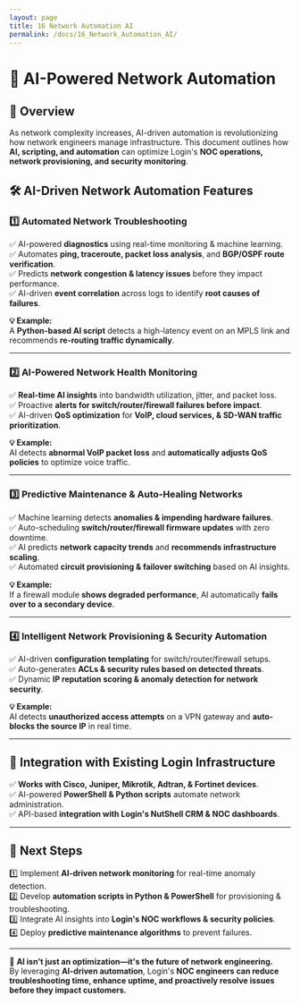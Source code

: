 ```yaml
---
layout: page
title: 16 Network Automation AI
permalink: /docs/16_Network_Automation_AI/
---
```

# 🚀 AI-Powered Network Automation

## 📌 Overview
As network complexity increases, AI-driven automation is revolutionizing how network engineers manage infrastructure. This document outlines how **AI, scripting, and automation** can optimize Login's **NOC operations, network provisioning, and security monitoring**.

## 🛠️ AI-Driven Network Automation Features

### 1️⃣ **Automated Network Troubleshooting**
✅ AI-powered **diagnostics** using real-time monitoring & machine learning.  
✅ Automates **ping, traceroute, packet loss analysis**, and **BGP/OSPF route verification**.  
✅ Predicts **network congestion & latency issues** before they impact performance.  
✅ AI-driven **event correlation** across logs to identify **root causes of failures**.  

**💡 Example:**  
A **Python-based AI script** detects a high-latency event on an MPLS link and recommends **re-routing traffic dynamically**.

---

### 2️⃣ **AI-Powered Network Health Monitoring**
✅ **Real-time AI insights** into bandwidth utilization, jitter, and packet loss.  
✅ Proactive **alerts for switch/router/firewall failures before impact**.  
✅ AI-driven **QoS optimization** for **VoIP, cloud services, & SD-WAN traffic prioritization**.  

**💡 Example:**  
AI detects **abnormal VoIP packet loss** and **automatically adjusts QoS policies** to optimize voice traffic.

---

### 3️⃣ **Predictive Maintenance & Auto-Healing Networks**
✅ Machine learning detects **anomalies & impending hardware failures**.  
✅ Auto-scheduling **switch/router/firewall firmware updates** with zero downtime.  
✅ AI predicts **network capacity trends** and **recommends infrastructure scaling**.  
✅ Automated **circuit provisioning & failover switching** based on AI insights.  

**💡 Example:**  
If a firewall module **shows degraded performance**, AI automatically **fails over to a secondary device**.

---

### 4️⃣ **Intelligent Network Provisioning & Security Automation**
✅ AI-driven **configuration templating** for switch/router/firewall setups.  
✅ Auto-generates **ACLs & security rules based on detected threats**.  
✅ Dynamic **IP reputation scoring & anomaly detection for network security**.  

**💡 Example:**  
AI detects **unauthorized access attempts** on a VPN gateway and **auto-blocks the source IP** in real time.

---

## 🔗 **Integration with Existing Login Infrastructure**
✅ **Works with Cisco, Juniper, Mikrotik, Adtran, & Fortinet devices**.  
✅ AI-powered **PowerShell & Python scripts** automate network administration.  
✅ API-based **integration with Login's NutShell CRM & NOC dashboards**.  

---

## 📌 **Next Steps**
1️⃣ Implement **AI-driven network monitoring** for real-time anomaly detection.  
2️⃣ Develop **automation scripts in Python & PowerShell** for provisioning & troubleshooting.  
3️⃣ Integrate AI insights into **Login's NOC workflows & security policies**.  
4️⃣ Deploy **predictive maintenance algorithms** to prevent failures.  

---

🚀 **AI isn't just an optimization—it's the future of network engineering.**  
By leveraging **AI-driven automation**, Login's **NOC engineers can reduce troubleshooting time, enhance uptime, and proactively resolve issues before they impact customers.** 
